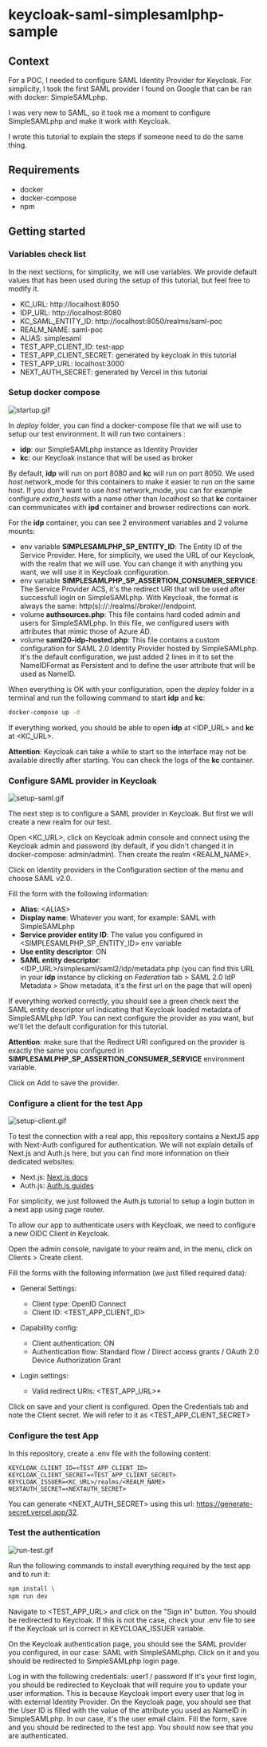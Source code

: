 # keycloak-saml-simplesamlphp-sample

## Context

For a POC, I needed to configure SAML Identity Provider for Keycloak. For simplicity, I took the first SAML provider I found on Google that can be ran with docker: SimpleSAMLphp.

I was very new to SAML, so it took me a moment to configure SimpleSAMLphp and make it work with Keycloak.

I wrote this tutorial to explain the steps if someone need to do the same thing.

## Requirements

- docker
- docker-compose
- npm

## Getting started

### Variables check list

In the next sections, for simplicity, we will use variables. We provide default values that has been used during the setup of this tutorial, but feel free to modify it.

- KC_URL: http://localhost:8050
- IDP_URL: http://localhost:8080
- KC_SAML_ENTITY_ID: http://localhost:8050/realms/saml-poc
- REALM_NAME: saml-poc
- ALIAS: simplesaml
- TEST_APP_CLIENT_ID: test-app
- TEST_APP_CLIENT_SECRET: generated by keycloak in this tutorial
- TEST_APP_URL: localhost:3000
- NEXT_AUTH_SECRET: generated by Vercel in this tutorial

### Setup docker compose

![startup.gif](./doc/imgs/startup.gif)

In _deploy_ folder, you can find a docker-compose file that we will use to setup our test environment. It will run two containers :

- **idp**: our SimpleSAMLphp instance as Identity Provider
- **kc**: our Keycloak instance that will be used as broker

By default, **idp** will run on port 8080 and **kc** will run on port 8050. We used *host* network\_mode for this containers to make it easier to run on the same host. If you don't want to use *host* network\_mode, you can for example configure *extra_hosts* with a name other than *localhost* so that **kc** container can communicates with **ipd** container and browser redirections can work.

For the **idp** container, you can see 2 environment variables and 2 volume mounts:

- env variable **SIMPLESAMLPHP_SP_ENTITY_ID**: The Entity ID of the Service Provider. Here, for simplicity, we used the URL of our Keycloak, with the realm that we will use. You can change it with anything you want, we will use it in Keycloak configuration.
- env variable **SIMPLESAMLPHP_SP_ASSERTION_CONSUMER_SERVICE**: The Service Provider ACS, it's the redirect URI that will be used after successfull login on SimpleSAMLphp. With Keycloak, the format is always the same: http(s)://<host>:<port>/realms/<your-realm>/broker/<SAML-provider-alias>/endpoint.
- volume **authsources.php**: This file contains hard coded admin and users for SimpleSAMLphp. In this file, we configured users with attributes that mimic those of Azure AD.
- volume **saml20-idp-hosted.php**: This file contains a custom configuration for SAML 2.0 Identity Provider hosted by SimpleSAMLphp. It's the default configuration, we just added 2 lines in it to set the NameIDFormat as Persistent and to define the user attribute that will be used as NameID.

When everything is OK with your configuration, open the _deploy_ folder in a terminal and run the following command to start **idp** and **kc**:

```sh
docker-compose up -d
```

If everything worked, you should be able to open **idp** at <IDP_URL> and **kc** at <KC_URL>.

**Attention**: Keycloak can take a while to start so the interface may not be available directly after starting. You can check the logs of the **kc** container.

### Configure SAML provider in Keycloak

![setup-saml.gif](./doc/imgs/setup-saml.gif)

The next step is to configure a SAML provider in Keycloak. But first we will create a new realm for our test.

Open <KC_URL>, click on Keycloak admin console and connect using the Keycloak admin and password (by default, if you didn't changed it in docker-compose: admin/admin). Then create the realm <REALM_NAME>.

Click on Identity providers in the Configuration section of the menu and choose SAML v2.0.

Fill the form with the following information:

- **Alias**: \<ALIAS\>
- **Display name**: Whatever you want, for example: SAML with SimpleSAMLphp
- **Service provider entity ID**: The value you configured in <SIMPLESAMLPHP\_SP\_ENTITY_ID> env variable
- **Use entity descriptor**: ON
- **SAML entity descriptor**: <IDP_URL>/simplesaml/saml2/idp/metadata.php (you can find this URL in your **idp** instance by clicking on *Federation* tab > SAML 2.0 IdP Metadata > Show metadata, it's the first url on the page that will open)

If everything worked correctly, you should see a green check next the SAML entity descriptor url indicating that Keycloak loaded metadata of SimpleSAMLphp IdP. You can next configure the provider as you want, but we'll let the default configuration for this tutorial.

**Attention**: make sure that the Redirect URI configured on the provider is exactly the same you configured in **SIMPLESAMLPHP_SP_ASSERTION_CONSUMER_SERVICE** environment variable.

Click on Add to save the provider.

### Configure a client for the test App

![setup-client.gif](./doc/imgs/setup-client.gif)

To test the connection with a real app, this repository contains a NextJS app with Next-Auth configured for authentication. We will not explain details of Next.js and Auth.js here, but you can find more information on their dedicated websites:

- Next.js: [Next.js docs](https://nextjs.org/docs)
- Auth.js: [Auth.js guides](https://authjs.dev/guides)

For simplicity, we just followed the Auth.js tutorial to setup a login button in a next app using page router.

To allow our app to authenticate users with Keycloak, we need to configure a new OIDC Client in Keycloak.

Open the admin console, navigate to your realm and, in the menu, click on Clients > Create client.

Fill the forms with the following information (we just filled required data):

- General Settings:

  - Client type: OpenID Connect
  - Client ID: <TEST_APP_CLIENT_ID>

- Capability config:

  - Client authentication: ON
  - Authentication flow: Standard flow / Direct access grants / OAuth 2.0 Device Authorization Grant

- Login settings:
  - Valid redirect URIs: <TEST_APP_URL>\*

Click on save and your client is configured. Open the Credentials tab and note the Client secret. We will refer to it as <TEST_APP_CLIENT_SECRET>

### Configure the test App

In this repository, create a .env file with the following content:

```env
KEYCLOAK_CLIENT_ID=<TEST_APP_CLIENT_ID>
KEYCLOAK_CLIENT_SECRET=<TEST_APP_CLIENT_SECRET>
KEYCLOAK_ISSUER=<KC_URL>/realms/<REALM_NAME>
NEXTAUTH_SECRET=<NEXTAUTH_SECRET>
```

You can generate <NEXT_AUTH_SECRET> using this url: https://generate-secret.vercel.app/32.

### Test the authentication

![run-test.gif](./doc/imgs/run-test.gif)

Run the following commands to install everything required by the test app and to run it:

```sh
npm install \
npm run dev
```

Navigate to <TEST_APP_URL> and click on the "Sign in" button. You should be redirected to Keycloak. If this is not the case, check your .env file to see if the Keycloak url is correct in KEYCLOAK_ISSUER variable.

On the Keycloak authentication page, you should see the SAML provider you configured, in our case: SAML with SimpleSAMLphp. Click on it and you should be redirected to SimpleSAMLphp login page.

Log in with the following credentials: user1 / password
If it's your first login, you should be redirected to Keycloak that will require you to update your user information. This is because Keycloak import every user that log in with external Identity Provider. On the Keycloak page, you should see that the User ID is filled with the value of the attribute you used as NameID in SimpleSAMLphp. In our case, it's the user email claim. Fill the form, save and you should be redirected to the test app. You should now see that you are authenticated.
